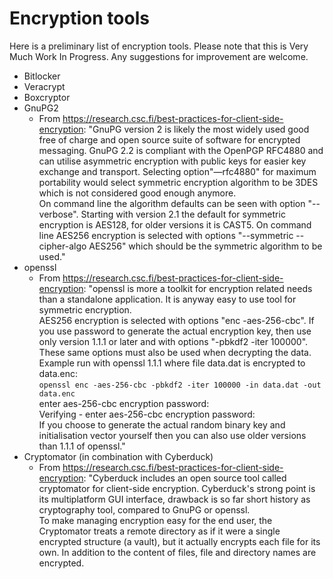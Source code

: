 # Encryption tools

Here is a preliminary list of encryption tools. Please note that this is Very Much Work In Progress. Any suggestions for improvement are welcome.

- Bitlocker
- Veracrypt
- Boxcryptor
- GnuPG2
  - From https://research.csc.fi/best-practices-for-client-side-encryption: "GnuPG version 2 is likely the most widely used good free of charge and open source suite of software for encrypted messaging. GnuPG 2.2 is compliant with the OpenPGP RFC4880 and can utilise asymmetric encryption with public keys for easier key exchange and transport. Selecting option"—rfc4880" for maximum portability would select symmetric encryption algorithm to be 3DES which is not considered good enough anymore.  
  On command line the algorithm defaults can be seen with option "--verbose". Starting with version 2.1 the default for symmetric encryption is AES128, for older versions it is CAST5. On command line AES256 encryption is selected with options "--symmetric --cipher-algo AES256" which should be the symmetric algorithm to be used."
- openssl
  - From https://research.csc.fi/best-practices-for-client-side-encryption: "openssl is more a toolkit for encryption related needs than a standalone application. It is anyway easy to use tool for symmetric encryption.  
  AES256 encryption is selected with options "enc -aes-256-cbc". If you use password to generate the actual encryption key, then use only version 1.1.1 or later and with options "-pbkdf2 -iter 100000". These same options must also be used when decrypting the data.  
  Example run with openssl 1.1.1 where file data.dat is encrypted to data.enc:  
  `openssl enc -aes-256-cbc -pbkdf2 -iter 100000 -in data.dat -out data.enc`  
  enter aes-256-cbc encryption password:  
  Verifying - enter aes-256-cbc encryption password:  
  If you choose to generate the actual random binary key and initialisation vector yourself then you can also use older versions than 1.1.1 of openssl."
- Cryptomator (in combination with Cyberduck)
  - From https://research.csc.fi/best-practices-for-client-side-encryption: "Cyberduck includes an open source tool called cryptomator for client-side encryption. Cyberduck's strong point is its multiplatform GUI interface, drawback is so far short history as cryptography tool, compared to GnuPG or openssl.  
  To make managing encryption easy for the end user, the Cryptomator treats a remote directory as if it were a single encrypted structure (a vault), but it actually encrypts each file for its own. In addition to the content of files, file and directory names are encrypted.


